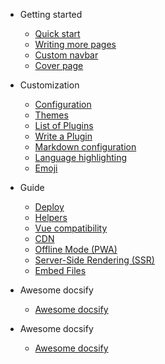 - Getting started
  - [Quick start](pages/Website/docsify/DOCSIFY-DEPLOY/quickstart.md)
  - [Writing more pages](pages/Website/docsify/DOCSIFY-DEPLOY/more-pages.md)
  - [Custom navbar](pages/Website/docsify/DOCSIFY-DEPLOY/custom-navbar.md)
  - [Cover page](pages/Website/docsify/DOCSIFY-DEPLOY/cover.md)



- Customization
  - [Configuration](pages/Website/docsify/DOCSIFY-DEPLOY/configuration.md)
  - [Themes](pages/Website/docsify/DOCSIFY-DEPLOY/themes.md)
  - [List of Plugins](pages/Website/docsify/DOCSIFY-DEPLOY/plugins.md)
  - [Write a Plugin](pages/Website/docsify/DOCSIFY-DEPLOY/write-a-plugin.md)
  - [Markdown configuration](pages/Website/docsify/DOCSIFY-DEPLOY/markdown.md)
  - [Language highlighting](pages/Website/docsify/DOCSIFY-DEPLOY/language-highlight.md)
  - [Emoji](pages/Website/docsify/DOCSIFY-DEPLOY/emoji.md)



- Guide
  - [Deploy](pages/Website/docsify/DOCSIFY-DEPLOY/deploy.md)
  - [Helpers](pages/Website/docsify/DOCSIFY-DEPLOY/helpers.md)
  - [Vue compatibility](pages/Website/docsify/DOCSIFY-DEPLOY/vue.md)
  - [CDN](pages/Website/docsify/DOCSIFY-DEPLOY/cdn.md)
  - [Offline Mode (PWA)](pages/Website/docsify/DOCSIFY-DEPLOY/pwa.md)
  - [Server-Side Rendering (SSR)](pages/Website/docsify/DOCSIFY-DEPLOY/ssr.md)
  - [Embed Files](pages/Website/docsify/DOCSIFY-DEPLOY/embed-files.md)


- Awesome docsify
  - [Awesome docsify](pages/Website/docsify/DOCSIFY-DEPLOY/awesome.md)



- Awesome docsify
  - [Awesome docsify](pages/Website/docsify/DOCSIFY-DEPLOY/awesome.md)

